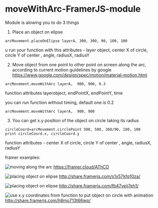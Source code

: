 # moveWithArc-FramerJS-module

Module is alowing you to do 3 things
1. Place an object on elipse

```
arcMovement.placeOnElipse layerA, 300, 300, 90, 100, 100
```

u run your function with this attributes - layer object, center X of circle, circle Y of center , angle, radiusX, radiusY


2. Move object from one point to other point on screen along the arc, according to current motion guidelines by google
https://www.google.com/design/spec/motion/material-motion.html


```
arcMovement.moveWithArc layerA,  900, 900, 0.3
```

function attributes layerobject, endPointX, endPointY, time

you can run function without timing, default one is 0.2

```
arcMovement.moveWithArc layerA,  900, 900
```

3. You can get x.y position of the object on circle taking its radius

```
circleCoord=arcMovement.circlePoint 500, 500, 360/90, 100, 100
print circleCoord.x, circleCoord.y

```
function attributes -  center X of circle, circle Y of center , angle, radiusX, radiusY


framer examples:

![moving along the arc](https://github.com/mamezito/moveWithArc-FramerJS-module/blob/master/images/arcMovement.gif)
https://framer.cloud/AThCD

![placing object on elipse](https://github.com/mamezito/moveWithArc-FramerJS-module/blob/master/images/circle1.png)
http://share.framerjs.com/s1x57kfq10za/

![placing object on elipse](https://github.com/mamezito/moveWithArc-FramerJS-module/blob/master/images/circle2.gif)
http://share.framerjs.com/fb47veij7eh1/

![use x.y coordinates from function to put object on circle with animation](https://github.com/mamezito/moveWithArc-FramerJS-module/blob/master/images/circlePoints.gif)
http://share.framerjs.com/h8mo713t66wp/
